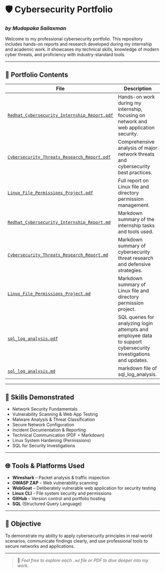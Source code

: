 # 🛡️ Cybersecurity Portfolio  
### _by Mudapaka Sailaxman_

Welcome to my professional cybersecurity portfolio. This repository includes hands-on reports and research developed during my internship and academic work. It showcases my technical skills, knowledge of modern cyber threats, and proficiency with industry-standard tools.

---

## 📁 Portfolio Contents

| File | Description |
|------|-------------|
| [`Redhat_Cybersecurity_Internship_Report.pdf`](./Redhat_Cybersecurity_Internship_Report.pdf) | Hands-on work during my internship, focusing on network and web application security. |
| [`Cybersecurity_Threats_Research_Report.pdf`](./Cybersecurity_Threats_Research_Report.pdf) | Comprehensive analysis of major network threats and cybersecurity best practices. |
| [`Linux_File_Permissions_Project.pdf`](./Linux_File_Permissions_Project.pdf) | Full report on Linux file and directory permission management. |
| [`Redhat_Cybersecurity_Internship_Report.md`](./Redhat_Cybersecurity_Internship_Report.md) | Markdown summary of the internship tasks and tools used. |
| [`Cybersecurity_Threats_Research_Report.md`](./Cybersecurity_Threats_Research_Report.md) | Markdown summary of cybersecurity threat research and defensive strategies. |
| [`Linux_File_Permissions_Project.md`](./Linux_File_Permissions_Project.md) | Markdown summary of Linux file and directory permission project. |
| [`sql_log_analysis.pdf`](./sql_log_analysis.pdf) | SQL queries for analyzing login attempts and employee data to support cybersecurity investigations and updates. |
| [`sql_log_analysis.md`](./sql_log_analysis.md) | markdown file of sql_log_analysis. |
 
---

## 🧠 Skills Demonstrated

- Network Security Fundamentals
- Vulnerability Scanning & Web App Testing
- Malware Analysis & Threat Classification
- Secure Network Configuration
- Incident Documentation & Reporting
- Technical Communication (PDF + Markdown)
- Linux System Hardening (Permissions)
- SQL for Security Investigations 
---

## 🌐 Tools & Platforms Used

- **Wireshark** – Packet analysis & traffic inspection  
- **OWASP ZAP** – Web vulnerability scanning  
- **WebGoat** – Deliberately vulnerable web application for security testing  
- **Linux CLI** – File system security and permissions  
- **GitHub** – Version control and portfolio hosting
- **SQL** (Structured Query Language)
---

## 🎯 Objective

To demonstrate my ability to apply cybersecurity principles in real-world scenarios, communicate findings clearly, and use professional tools to secure networks and applications.

---

> 📝 _Feel free to explore each `.md` file or PDF to dive deeper into my work._
